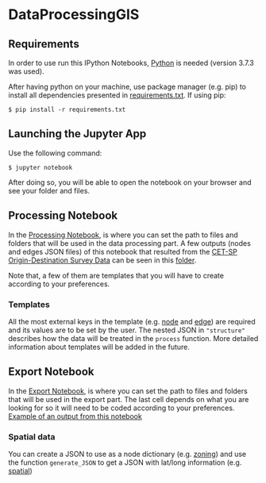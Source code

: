 # DataProcessingGIS
## Requirements
In order to use run this IPython Notebooks, [Python](https://www.python.org/) is needed (version 3.7.3 was used). 

After having python on your machine, use package manager (e.g. pip) to install all dependencies presented in [requirements.txt](requirements.txt). If using pip:
```
$ pip install -r requirements.txt
```

## Launching the Jupyter App

Use the following command:
```
$ jupyter notebook
```
After doing so, you will be able to open the notebook on your browser and see your folder and files.

## Processing Notebook
In the [Processing Notebook](Processing.ipynb), is where you can set the path to files and folders that will be used in the data processing part. A few outputs (nodes and edges JSON files) of this notebook that resulted from the [CET-SP Origin-Destination Survey Data](http://www.cetsp.com.br/consultas/pesquisa-origem-e-destino-de-cargas/a-pesquisa.aspx) can be seen in this [folder](ProcessedData/baseOD).

Note that, a few of them are templates that you will have to create according to your preferences.

### Templates
All the most external keys in the template (e.g. [node](templates/Nodes/baseOD.json) and [edge](templates/Edges/baseOD.json)) are required and its values are to be set by the user. The nested JSON in `"structure"` describes how the data will be treated in the `process` function. More detailed information about templates will be added in the future.

## Export Notebook
In the [Export Notebook](Export.ipynb), is where you can set the path to files and folders that will be used in the export part. The last cell depends on what you are looking for so it will need to be coded according to your preferences. [Example of an output from this notebook](out/baseOD/agrico.csv)

### Spatial data
You can create a JSON to use as a node dictionary (e.g. [zoning](data/baseOD/zoning.json)) and use the function `generate_JSON` to get a JSON with lat/long information (e.g. [spatial](data/baseOD/spatial.json)) 